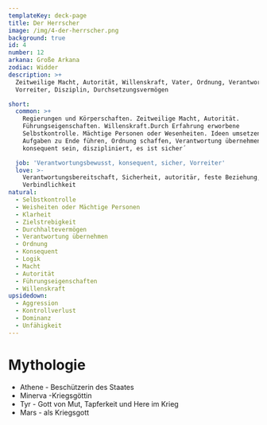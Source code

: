 ```yaml
---
templateKey: deck-page
title: Der Herrscher
image: /img/4-der-herrscher.png
background: true
id: 4
number: 12
arkana: Große Arkana
zodiac: Widder
description: >+
  Zeitweilige Macht, Autorität, Willenskraft, Vater, Ordnung, Verantwortung,
  Vorreiter, Disziplin, Durchsetzungsvermögen

short:
  common: >+
    Regierungen und Körperschaften. Zeitweilige Macht, Autorität.
    Führungseigenschaften. Willenskraft.Durch Erfahrung erworbene
    Selbstkontrolle. Mächtige Personen oder Wesenheiten. Ideen umsetzen und
    Aufgaben zu Ende führen, Ordnung schaffen, Verantwortung übernehmen,
    konsequent sein, diszipliniert, es ist sicher´

  job: 'Verantwortungsbewusst, konsequent, sicher, Vorreiter'
  love: >-
    Verantwortungsbereitschaft, Sicherheit, autoritär, feste Beziehung,
    Verbindlichkeit
natural:
  - Selbstkontrolle
  - Weisheiten oder Mächtige Personen
  - Klarheit
  - Zielstrebigkeit
  - Durchhaltevermögen
  - Verantwortung übernehmen
  - Ordnung
  - Konsequent
  - Logik
  - Macht
  - Autorität
  - Führungseigenschaften
  - Willenskraft
upsidedown:
  - Aggression
  - Kontrollverlust
  - Dominanz
  - Unfähigkeit
---
```

# Mythologie

* Athene - Beschützerin des Staates
* Minerva -Kriegsgöttin
* Tyr - Gott von Mut, Tapferkeit und Here im Krieg
* Mars - als Kriegsgott
